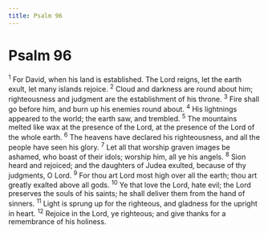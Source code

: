 ```yaml
---
title: Psalm 96
---
```

# Psalm 96

<sup>1</sup> For David, when his land is established. The Lord reigns, let the earth exult, let many islands rejoice. <sup>2</sup> Cloud and darkness are round about him; righteousness and judgment are the establishment of his throne. <sup>3</sup> Fire shall go before him, and burn up his enemies round about. <sup>4</sup> His lightnings appeared to the world; the earth saw, and trembled. <sup>5</sup> The mountains melted like wax at the presence of the Lord, at the presence of the Lord of the whole earth. <sup>6</sup> The heavens have declared his righteousness, and all the people have seen his glory. <sup>7</sup> Let all that worship graven images be ashamed, who boast of their idols; worship him, all ye his angels. <sup>8</sup> Sion heard and rejoiced; and the daughters of Judea exulted, because of thy judgments, O Lord. <sup>9</sup> For thou art Lord most high over all the earth; thou art greatly exalted above all gods. <sup>10</sup> Ye that love the Lord, hate evil; the Lord preserves the souls of his saints; he shall deliver them from the hand of sinners. <sup>11</sup> Light is sprung up for the righteous, and gladness for the upright in heart. <sup>12</sup> Rejoice in the Lord, ye righteous; and give thanks for a remembrance of his holiness. 
